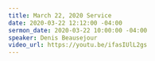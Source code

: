 ```yaml
---
title: March 22, 2020 Service
date: 2020-03-22 12:12:00 -04:00
sermon_date: 2020-03-22 10:00:00 -04:00
speaker: Denis Beausejour
video_url: https://youtu.be/ifasIUlL2gs
---
```


